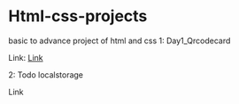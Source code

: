 # Html-css-projects
basic to advance project of html and css
1: Day1_Qrcodecard

Link: <a href="https://html-css-projects-6yjmslhmj-omkarfakeac123gmailcoms-projects.vercel.app/">Link</a>

2: Todo localstorage

Link
